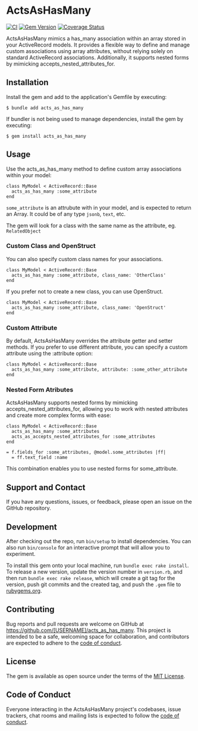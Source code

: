 # ActsAsHasMany

[![CI](https://github.com/pralish/acts_as_has_many/workflows/Ruby/badge.svg)](https://github.com/Pralish/acts_as_has_many/actions)
[![Gem Version](https://badge.fury.io/rb/acts_as_has_many.svg)](https://badge.fury.io/rb/acts_as_has_many)
[![Coverage Status](https://coveralls.io/repos/github/Pralish/acts_as_has_many/badge.svg)](https://coveralls.io/github/Pralish/acts_as_has_many)

 ActsAsHasMany mimics a has_many association within an array stored in your ActiveRecord models. It provides a flexible way to define and manage custom associations using array attributes, without relying solely on standard ActiveRecord associations.  Additionally, it supports nested forms by mimicking accepts_nested_attributes_for.

## Installation

Install the gem and add to the application's Gemfile by executing:

    $ bundle add acts_as_has_many

If bundler is not being used to manage dependencies, install the gem by executing:

    $ gem install acts_as_has_many

## Usage

Use the acts_as_has_many method to define custom array associations within your model:

```
class MyModel < ActiveRecord::Base
  acts_as_has_many :some_attribute
end
```

`some_attribute` is an attrubute with in your model, and is expected to return an Array. It could be of any type `jsonb`, `text`, etc.

The gem will look for a class with the same name as the attribute, eg. `RelatedObject` 

### Custom Class and OpenStruct

You can also specify custom class names for your associations.

```
class MyModel < ActiveRecord::Base
  acts_as_has_many :some_attribute, class_name: 'OtherClass'
end
```

If you prefer not to create a new class, you can use OpenStruct.

```
class MyModel < ActiveRecord::Base
  acts_as_has_many :some_attribute, class_name: 'OpenStruct'
end
```

### Custom Attribute

By default, ActsAsHasMany overrides the attribute getter and setter methods. If you prefer to use different attribute, you can specify a custom attribute using the :attribute option:

```
class MyModel < ActiveRecord::Base
  acts_as_has_many :some_attribute, attribute: :some_other_attribute
end
```

### Nested Form Atributes

ActsAsHasMany supports nested forms by mimicking accepts_nested_attributes_for, allowing you to work with nested attributes and create more complex forms with ease:

```
class MyModel < ActiveRecord::Base
  acts_as_has_many :some_attributes
  acts_as_accepts_nested_attributes_for :some_attributes
end
```

```
= f.fields_for :some_attributes, @model.some_attributes |ff|
  = ff.text_field :name
```

This combination enables you to use nested forms for some_attribute.

## Support and Contact

If you have any questions, issues, or feedback, please open an issue on the GitHub repository.

## Development

After checking out the repo, run `bin/setup` to install dependencies. You can also run `bin/console` for an interactive prompt that will allow you to experiment.

To install this gem onto your local machine, run `bundle exec rake install`. To release a new version, update the version number in `version.rb`, and then run `bundle exec rake release`, which will create a git tag for the version, push git commits and the created tag, and push the `.gem` file to [rubygems.org](https://rubygems.org).

## Contributing

Bug reports and pull requests are welcome on GitHub at https://github.com/[USERNAME]/acts_as_has_many. This project is intended to be a safe, welcoming space for collaboration, and contributors are expected to adhere to the [code of conduct](https://github.com/Pralish/acts_as_has_many/blob/main/CODE_OF_CONDUCT.md).

## License

The gem is available as open source under the terms of the [MIT License](https://opensource.org/licenses/MIT).

## Code of Conduct

Everyone interacting in the ActsAsHasMany project's codebases, issue trackers, chat rooms and mailing lists is expected to follow the [code of conduct](https://github.com/Pralish/acts_as_has_many/blob/main/CODE_OF_CONDUCT.md).
